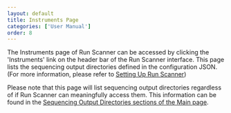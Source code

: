 ```yaml
---
layout: default
title: Instruments Page
categories: ['User Manual']
order: 8
---
```


<!-- Writing this is really making me reconsider the utility of having this page at all -->

The Instruments page of Run Scanner can be accessed by clicking the 'Instruments' link on the header bar of the Run Scanner interface. This page lists the sequencing output directories defined in the configuration JSON. (For more information, please refer to <a href="installation.html#setup">Setting Up Run Scanner</a>) 

Please note that this page will list sequencing output directories regardless of if Run Scanner can meaningfully access them. This information can be found in the <a href="main.html#sequencers">Sequencing Output Directories sections of the Main page</a>.
